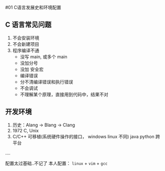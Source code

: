 #01 C语言发展史和环境配置
## C 语言常见问题
1. 不会安装环境
2. 不会新建项目
3. 程序编译不通
    * 没写 main, 或多个 main
    * 没加分号
    * 没加 安全宏
    * 编译错误
    * 分不清编译错误和执行错误
    * 不会调试
    * 不理解某个原理，直接用到代码中，结果不对

## 开发环境
1. 历史：Alang -> Blang -> Clang
2. 1972 C, Unix
3. C/C++ 可移植(系统硬件操作的接口， windows linux 不同)
   java python 跨平台

.... 

配置太过基础..不记了
本人配置：
`linux` + `vim` + `gcc`

